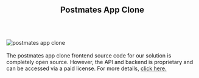 <h2 style="text-align:center">Postmates App Clone</h2><br/><br/>

![postmates app clone](https://admin.ninjascode.com/wp-content/uploads/2025/repoImages/Gray/18.webp) <br/><br/>The postmates app clone frontend source code for our solution is completely open source. However, the API and backend is proprietary and can be accessed via a paid license. For more details, <a href="https://enatega.com/?utm_source=github&utm_medium=repo&utm_campaign=gray-postmates-app-clone" target="_blank">click here.</a>
